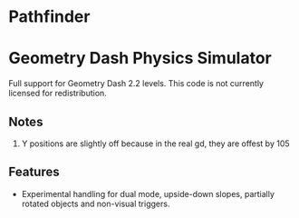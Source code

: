 # Pathfinder
# Geometry Dash Physics Simulator

Full support for Geometry Dash 2.2 levels. This code is not currently licensed for redistribution.

## Notes

1. Y positions are slightly off because in the real gd, they are offest by 105

## Features

* Experimental handling for dual mode, upside-down slopes, partially rotated objects and non-visual triggers.
